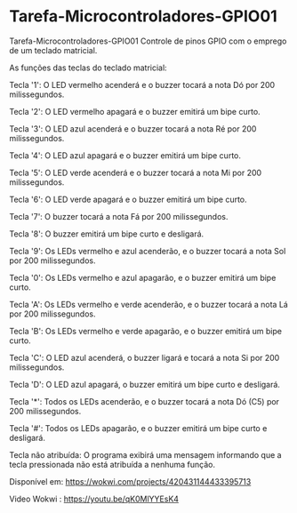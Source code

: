 # Tarefa-Microcontroladores-GPIO01
Tarefa-Microcontroladores-GPIO01
Controle de pinos GPIO com o emprego de um teclado matricial.

As funções das teclas do teclado matricial:

Tecla '1':
O LED vermelho acenderá e o buzzer tocará a nota Dó por 200 milissegundos.

Tecla '2':
O LED vermelho apagará e o buzzer emitirá um bipe curto.

Tecla '3':
O LED azul acenderá e o buzzer tocará a nota Ré por 200 milissegundos.

Tecla '4':
O LED azul apagará e o buzzer emitirá um bipe curto.

Tecla '5':
O LED verde acenderá e o buzzer tocará a nota Mi por 200 milissegundos.

Tecla '6':
O LED verde apagará e o buzzer emitirá um bipe curto.

Tecla '7':
O buzzer tocará a nota Fá por 200 milissegundos.

Tecla '8':
O buzzer emitirá um bipe curto e desligará.

Tecla '9':
Os LEDs vermelho e azul acenderão, e o buzzer tocará a nota Sol por 200 milissegundos.

Tecla '0':
Os LEDs vermelho e azul apagarão, e o buzzer emitirá um bipe curto.

Tecla 'A':
Os LEDs vermelho e verde acenderão, e o buzzer tocará a nota Lá por 200 milissegundos.

Tecla 'B':
Os LEDs vermelho e verde apagarão, e o buzzer emitirá um bipe curto.

Tecla 'C':
O LED azul acenderá, o buzzer ligará e tocará a nota Si por 200 milissegundos.

Tecla 'D':
O LED azul apagará, o buzzer emitirá um bipe curto e desligará.

Tecla '*':
Todos os LEDs acenderão, e o buzzer tocará a nota Dó (C5) por 200 milissegundos.

Tecla '#':
Todos os LEDs apagarão, e o buzzer emitirá um bipe curto e desligará.

Tecla não atribuída:
O programa exibirá uma mensagem informando que a tecla pressionada não está atribuída a nenhuma função.



Disponível em: https://wokwi.com/projects/420431144433395713

Video Wokwi : https://youtu.be/qK0MlYYEsK4


